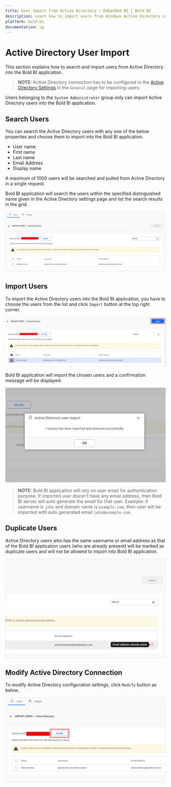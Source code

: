 ```yaml
---
title: User Import from Active Directory – Embedded BI | Bold BI
description: Learn how to import users from Windows Active Directory in Bold BI Embedded. Also know how to modify existing Windows Active Directory connection.
platform: bold-bi
documentation: ug
---
```


# Active Directory User Import

This section explains how to search and import users from Active Directory into the Bold BI application.

> **NOTE:**  Active Directory connection has to be configured in the [Active Directory Settings](/embedded-bi/site-administration/active-directory/active-directory/) in the `General` page for importing users.

Users belonging to the `System Administrator` group only can import Active Directory users into the Bold BI application.

## Search Users

You can search the Active Directory users with any one of the below properties and choose them to import into the Bold BI application. 

* User name
* First name
* Last name
* Email Address
* Display name

A maximum of 1000 users will be searched and pulled from Active Directory in a single request. 

Bold BI application will search the users within the specified distinguished name given in the Active Directory settings page and list the search results in the grid.

![Import Users from Active Directory Server](/static/assets/embedded/managing-resources/manage-users/images/Search-Active-Directory-User.png)

## Import Users

To import the Active Directory users into the Bold BI application, you have to choose the users from the list and click `Import` button at the top right corner.

![Import User from Active Directory](/static/assets/embedded/managing-resources/manage-users/images/import-user-from-active-directory.png)

Bold BI application will import the chosen users and a confirmation message will be displayed.

![Success message after imported the Active Directory users](/static/assets/embedded/managing-resources/manage-users/images/Active-Directory-User-imported.png)

> **NOTE:**  Bold BI application will rely on user email for authentication purpose. If imported user doesn't have any email address, then Bold BI server will auto generate the email for that user. Example: if username is `john` and domain name is `example.com`, then user will be imported with auto generated email `john@example.com`

## Duplicate Users

Active Directory users who has the same username or email address as that of the Bold BI application users (who are already present) will be marked as duplicate users and will not be allowed to import into Bold BI application. 

![Duplicated Active Directory Users](/static/assets/embedded/managing-resources/manage-users/images/Duplicated-Active-Directory-Users.png)

## Modify Active Directory Connection

To modify Active Directory configuration settings, click `Modify` button as below,

![Modify Active Directory Configuration](/static/assets/embedded/managing-resources/manage-users/images/Modify-Active-Directory-Configuration.png)
